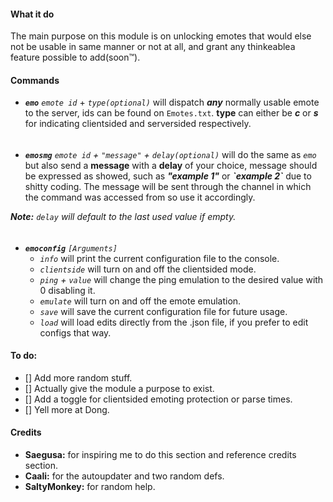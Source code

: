 #### What it do

The main purpose on this module is on unlocking emotes that would else not be usable in same manner or not at all, and grant any thinkeablea feature possible to add(soon:tm:).

#### Commands

* ***`emo`*** *`emote id`* + *`type(optional)`* will dispatch ***any*** normally usable emote to the server, ids can be found on `Emotes.txt`. **type** can either be ***c*** or ***s*** for indicating clientsided and serversided respectively.
######
* ***`emosmg`*** *`emote id` + `"message"` + `delay(optional)`* will do the same as *`emo`* but also send a **message** with a **delay** of your choice, message should be expressed as showed, such as ***"example 1"*** or ***\`example 2\`*** due to shitty coding. The message will be sent through the channel in which the command was accessed from so use it accordingly.

***Note:*** *`delay` will default to the last used value if empty.*
######

* ***`emoconfig`*** *`[Arguments]`*
  - *`info`* will print the current configuration file to the console.
  - *`clientside`* will turn on and off the clientsided mode.
  - *`ping` + `value`* will change the ping emulation to the desired value with 0 disabling it.
  - *`emulate`* will turn on and off the emote emulation.
  - *`save`* will save the current configuration file for future usage.
  - *`load`* will load edits directly from the .json file, if you prefer to edit configs that way.

#### To do:

- [] Add more random stuff.
- [] Actually give the module a purpose to exist.
- [] Add a toggle for clientsided emoting protection or parse times.
- [] Yell more at Dong.

#### Credits

* **Saegusa:** for inspiring me to do this section and reference credits section.
* **Caali:** for the autoupdater and two random defs.
* **SaltyMonkey:** for random help.